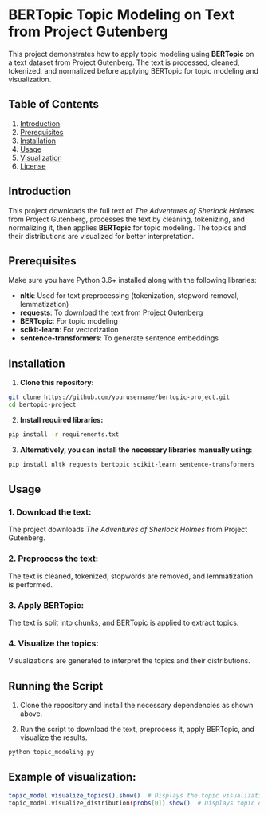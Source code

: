 # BERTopic Topic Modeling on Text from Project Gutenberg

This project demonstrates how to apply topic modeling using **BERTopic** on a text dataset from Project Gutenberg. The text is processed, cleaned, tokenized, and normalized before applying BERTopic for topic modeling and visualization.

## Table of Contents
1. [Introduction](#introduction)
2. [Prerequisites](#prerequisites)
3. [Installation](#installation)
4. [Usage](#usage)
5. [Visualization](#visualization)
6. [License](#license)

## Introduction
This project downloads the full text of *The Adventures of Sherlock Holmes* from Project Gutenberg, processes the text by cleaning, tokenizing, and normalizing it, then applies **BERTopic** for topic modeling. The topics and their distributions are visualized for better interpretation.

## Prerequisites
Make sure you have Python 3.6+ installed along with the following libraries:

- **nltk**: Used for text preprocessing (tokenization, stopword removal, lemmatization)
- **requests**: To download the text from Project Gutenberg
- **BERTopic**: For topic modeling
- **scikit-learn**: For vectorization
- **sentence-transformers**: To generate sentence embeddings

## Installation

1. **Clone this repository:**

```bash
git clone https://github.com/yourusername/bertopic-project.git
cd bertopic-project
```
2. **Install required libraries:**

```bash
pip install -r requirements.txt
```
3. **Alternatively, you can install the necessary libraries manually using:**

```bash
pip install nltk requests bertopic scikit-learn sentence-transformers
```
## Usage

### 1. Download the text:
The project downloads *The Adventures of Sherlock Holmes* from Project Gutenberg.

### 2. Preprocess the text:
The text is cleaned, tokenized, stopwords are removed, and lemmatization is performed.

### 3. Apply BERTopic:
The text is split into chunks, and BERTopic is applied to extract topics.

### 4. Visualize the topics:
Visualizations are generated to interpret the topics and their distributions.

## Running the Script

1. Clone the repository and install the necessary dependencies as shown above.

2. Run the script to download the text, preprocess it, apply BERTopic, and visualize the results.

```bash
python topic_modeling.py
```
## Example of visualization:

```bash
topic_model.visualize_topics().show()  # Displays the topic visualization
topic_model.visualize_distribution(probs[0]).show()  # Displays topic distribution for the first document
```
